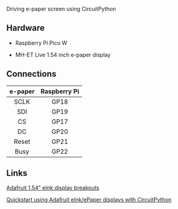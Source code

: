 Driving e-paper screen using CircuitPython

## Hardware
* Raspberry Pi Pico W

* MH-ET Live 1.54 inch e-paper display

## Connections
| e-paper | Raspberry Pi |
| :-----: | :----------: |
| SCLK    | GP18         |
| SDI     | GP19         |
| CS      | GP17         |
| DC      | GP20         |
| Reset   | GP21         |
| Busy    | GP22         |

## Links

[Adafruit 1.54" eInk display breakouts](https://learn.adafruit.com/adafruit-1-54-eink-display-breakouts/overview)

[Quickstart using Adafruit eInk/ePaper displays with CircuitPython](https://learn.adafruit.com/quickstart-using-adafruit-eink-epaper-displays-with-circuitpython/overview)